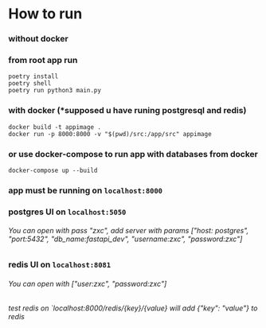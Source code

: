 
# How to run

### without docker
### from root app run

    poetry install
    poetry shell
    poetry run python3 main.py

### with docker (*supposed u have runing postgresql and redis)

    docker build -t appimage .
    docker run -p 8000:8000 -v "$(pwd)/src:/app/src" appimage

### or use docker-compose to run app with databases from docker

    docker-compose up --build

### app must be running on `localhost:8000` 
### postgres UI on `localhost:5050`
###### You can open with pass "zxc", add server with params ["host: postgres", "port:5432", "db_name:fastapi_dev", "username:zxc", "password:zxc"]
### redis UI on `localhost:8081`
###### You can open with ["user:zxc", "password:zxc"]
###### test redis on `localhost:8000/redis/{key}/{value} will add {"key": "value"} to redis


